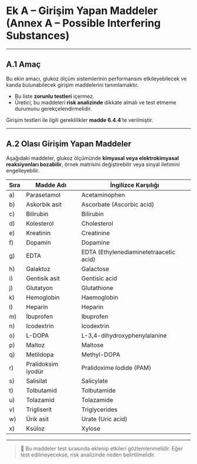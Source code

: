 # Ek A – Girişim Yapan Maddeler (Annex A – Possible Interfering Substances)

---

## A.1 Amaç

Bu ekin amacı, glukoz ölçüm sistemlerinin performansını etkileyebilecek ve kanda bulunabilecek girişim maddelerini tanımlamaktır.

- Bu liste **zorunlu testleri** içermez.
- Üretici, bu maddeleri **risk analizinde** dikkate almalı ve test etmeme durumunu gerekçelendirmelidir.

Girişim testleri ile ilgili gereklilikler **madde 6.4.4**’te verilmiştir.

---

## A.2 Olası Girişim Yapan Maddeler

Aşağıdaki maddeler, glukoz ölçümünde **kimyasal veya elektrokimyasal reaksiyonları bozabilir**, örnek matrisini değiştirebilir veya sinyal iletimini engelleyebilir.

| Sıra | Madde Adı                     | İngilizce Karşılığı                   |
|------|-------------------------------|---------------------------------------|
| a)   | Parasetamol                   | Acetaminophen                         |
| b)   | Askorbik asit                 | Ascorbate (Ascorbic acid)            |
| c)   | Bilirubin                     | Bilirubin                             |
| d)   | Kolesterol                    | Cholesterol                           |
| e)   | Kreatinin                     | Creatinine                            |
| f)   | Dopamin                       | Dopamine                              |
| g)   | EDTA                          | EDTA (Ethylenediaminetetraacetic acid)|
| h)   | Galaktoz                      | Galactose                             |
| i)   | Gentisik asit                 | Gentisic acid                         |
| j)   | Glutatyon                     | Glutathione                           |
| k)   | Hemoglobin                    | Haemoglobin                           |
| l)   | Heparin                       | Heparin                               |
| m)   | İbuprofen                     | Ibuprofen                             |
| n)   | Icodextrin                    | Icodextrin                            |
| o)   | L-DOPA                        | L-3,4-dihydroxyphenylalanine          |
| p)   | Maltoz                        | Maltose                               |
| q)   | Metildopa                     | Methyl-DOPA                           |
| r)   | Pralidoksim iyodür            | Pralidoxime Iodide (PAM)              |
| s)   | Salisilat                     | Salicylate                            |
| t)   | Tolbutamid                    | Tolbutamide                           |
| u)   | Tolazamid                     | Tolazamide                            |
| v)   | Trigliserit                   | Triglycerides                         |
| w)   | Ürik asit                     | Urate (Uric acid)                     |
| x)   | Ksüloz                        | Xylose                                |

---

> 📌 Bu maddeler test sırasında eklenip etkileri gözlemlenmelidir. Eğer test edilmeyecekse, risk analizinde neden belirtilmelidir.
